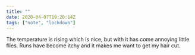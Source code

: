 ```yaml
---
title: ""
date: 2020-04-07T19:20:14Z
tags: ["note", "lockdown"]
---
```


The temperature is rising which is nice, but with it has come annoying little flies. Runs have become itchy and it makes me want to get my hair cut.
